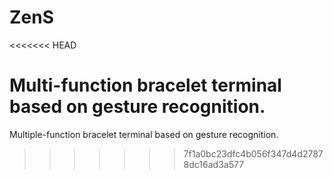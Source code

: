 # ZenS
<<<<<<< HEAD

Multi-function bracelet terminal based on gesture recognition.
=======
Multiple-function bracelet terminal based on gesture recognition.
>>>>>>> 7f1a0bc23dfc4b056f347d4d27878dc16ad3a577
